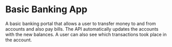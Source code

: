 # Basic Banking App

A basic banking portal that allows a user to transfer money to and from accounts and also pay bills. The API automatically updates the accounts with the new balances. A user can also see which transactions took place in the account.
